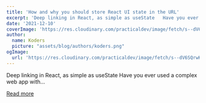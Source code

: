 ```yaml
---
title: 'How and why you should store React UI state in the URL'
excerpt: 'Deep linking in React, as simple as useState   Have you ever used a complex web app with...'
date: '2021-12-10'
coverImage: 'https://res.cloudinary.com/practicaldev/image/fetch/s--dV6SQrwK--/c_imagga_scale,f_auto,fl_progressive,h_420,q_auto,w_1000/https://dev-to-uploads.s3.amazonaws.com/uploads/articles/6ecpo4kbfry4wayj614w.png'
author:
  name: Koders
  picture: "assets/blog/authors/koders.png"
ogImage:
  url: 'https://res.cloudinary.com/practicaldev/image/fetch/s--dV6SQrwK--/c_imagga_scale,f_auto,fl_progressive,h_420,q_auto,w_1000/https://dev-to-uploads.s3.amazonaws.com/uploads/articles/6ecpo4kbfry4wayj614w.png'
---
```


Deep linking in React, as simple as useState   Have you ever used a complex web app with...

[Read more](https://dev.to/notsidney/how-and-why-you-should-store-react-ui-state-in-the-url-34pi)

